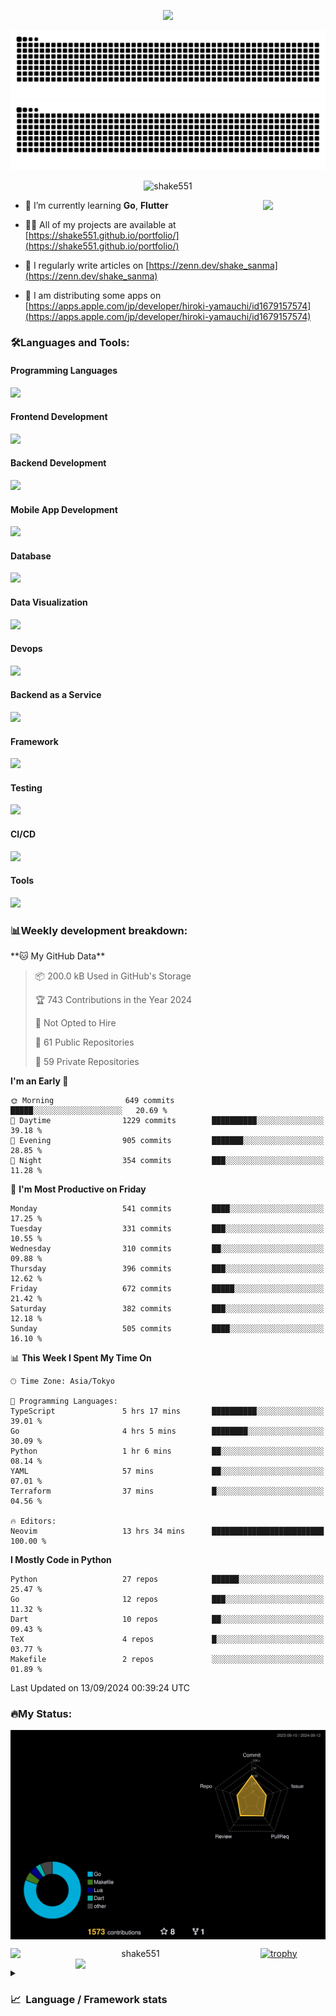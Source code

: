 <p align="center"><img src="https://capsule-render.vercel.app/api?type=waving&color=gradient&height=300&section=header&text=Hi%20I'm%20shake&fontSize=90&animation=fadeIn&fontAlignY=38&desc=Welcome%20To%20Shake's%20GitHub%20Profile%20&descAlignY=51&descAlign=62"></p>

<p align="center">
  <img src="https://raw.githubusercontent.com/shake551/shake551/output/github-contribution-grid-snake-dark.svg#gh-dark-mode-only" />
  <img src="https://raw.githubusercontent.com/shake551/shake551/output/github-contribution-grid-snake.svg#gh-light-mode-only" />
</p>


<p align="center">
  <img src="https://komarev.com/ghpvc/?username=shake551&label=Profile%20views&color=0e75b6&style=flat" alt="shake551" />
</p>

<img src="https://media.giphy.com/media/hvRJCLFzcasrR4ia7z/giphy.gif" width="100" align="right">

- 🌱 I’m currently learning **Go**, **Flutter**

- 👨‍💻 All of my projects are available at [https://shake551.github.io/portfolio/](https://shake551.github.io/portfolio/)

- 📝 I regularly write articles on [https://zenn.dev/shake_sanma](https://zenn.dev/shake_sanma)

- 🍏 I am distributing some apps on [https://apps.apple.com/jp/developer/hiroki-yamauchi/id1679157574](https://apps.apple.com/jp/developer/hiroki-yamauchi/id1679157574)


<h3 align="left">🛠️Languages and Tools:</h3>
<h4 align="left">Programming Languages</h4>
<img src="https://skillicons.dev/icons?i=go,java,lua,js,ts,c,cs,cpp,php,ruby,rust,py">

<h4 align="left">Frontend Development</h4>
<img src="https://skillicons.dev/icons?i=nextjs,react,vue,html,css,bootstrap,pug,tailwind">

<h4 align="left">Backend Development</h4>
<img src="https://skillicons.dev/icons?i=graphql,express,prisma,kafka,kotlin,nodejs,spring,nginx">

<h4 align="left">Mobile App Development</h4>
<img src="https://skillicons.dev/icons?i=dart,flutter">

<h4 align="left">Database</h4>
<img src="https://skillicons.dev/icons?i=mysql,postgres,redis,sqlite,dynamodb">

<h4 align="left">Data Visualization</h4>
<img src="https://skillicons.dev/icons?i=grafana">

<h4 align="left">Devops</h4>
<img src="https://skillicons.dev/icons?i=docker,kubernetes,gcp,aws,bash,azure,jenkins,vercel">

<h4 align="left">Backend as a Service</h4>
<img src="https://skillicons.dev/icons?i=firebase,heroku">

<h4 align="left">Framework</h4>
<img src="https://skillicons.dev/icons?i=django,laravel,fastapi,rails,remix,flask">

<h4 align="left">Testing</h4>
<img src="https://skillicons.dev/icons?i=jest,selenium,">

<h4 align="left">CI/CD</h4>
<img src="https://skillicons.dev/icons?i=githubactions,jenkins,">

<h4 align="left">Tools</h4>
<img src="https://skillicons.dev/icons?i=github,git,postman,linux,prometheus,md,matlab,blender,xd,ai,">

<br>

<h3 align="left">📊Weekly development breakdown:</h3>
<!--START_SECTION:waka-->
**🐱 My GitHub Data** 

> 📦 200.0 kB Used in GitHub's Storage 
 > 
> 🏆 743 Contributions in the Year 2024
 > 
> 🚫 Not Opted to Hire
 > 
> 📜 61 Public Repositories 
 > 
> 🔑 59 Private Repositories 
 > 
**I'm an Early 🐤** 

```text
🌞 Morning                649 commits         █████░░░░░░░░░░░░░░░░░░░░   20.69 % 
🌆 Daytime                1229 commits        ██████████░░░░░░░░░░░░░░░   39.18 % 
🌃 Evening                905 commits         ███████░░░░░░░░░░░░░░░░░░   28.85 % 
🌙 Night                  354 commits         ███░░░░░░░░░░░░░░░░░░░░░░   11.28 % 
```
📅 **I'm Most Productive on Friday** 

```text
Monday                   541 commits         ████░░░░░░░░░░░░░░░░░░░░░   17.25 % 
Tuesday                  331 commits         ███░░░░░░░░░░░░░░░░░░░░░░   10.55 % 
Wednesday                310 commits         ██░░░░░░░░░░░░░░░░░░░░░░░   09.88 % 
Thursday                 396 commits         ███░░░░░░░░░░░░░░░░░░░░░░   12.62 % 
Friday                   672 commits         █████░░░░░░░░░░░░░░░░░░░░   21.42 % 
Saturday                 382 commits         ███░░░░░░░░░░░░░░░░░░░░░░   12.18 % 
Sunday                   505 commits         ████░░░░░░░░░░░░░░░░░░░░░   16.10 % 
```


📊 **This Week I Spent My Time On** 

```text
🕑︎ Time Zone: Asia/Tokyo

💬 Programming Languages: 
TypeScript               5 hrs 17 mins       ██████████░░░░░░░░░░░░░░░   39.01 % 
Go                       4 hrs 5 mins        ████████░░░░░░░░░░░░░░░░░   30.09 % 
Python                   1 hr 6 mins         ██░░░░░░░░░░░░░░░░░░░░░░░   08.14 % 
YAML                     57 mins             ██░░░░░░░░░░░░░░░░░░░░░░░   07.01 % 
Terraform                37 mins             █░░░░░░░░░░░░░░░░░░░░░░░░   04.56 % 

🔥 Editors: 
Neovim                   13 hrs 34 mins      █████████████████████████   100.00 % 
```

**I Mostly Code in Python** 

```text
Python                   27 repos            ██████░░░░░░░░░░░░░░░░░░░   25.47 % 
Go                       12 repos            ███░░░░░░░░░░░░░░░░░░░░░░   11.32 % 
Dart                     10 repos            ██░░░░░░░░░░░░░░░░░░░░░░░   09.43 % 
TeX                      4 repos             █░░░░░░░░░░░░░░░░░░░░░░░░   03.77 % 
Makefile                 2 repos             ░░░░░░░░░░░░░░░░░░░░░░░░░   01.89 % 
```




 Last Updated on 13/09/2024 00:39:24 UTC
<!--END_SECTION:waka-->


<h3 align="left">🔥My Status:</h3>

<p align="center">
  <img src="./profile-3d-contrib/profile-night-rainbow.svg" align="center" width="550">
</p>
  
<p align="center">
<img src="https://github-readme-streak-stats.herokuapp.com/?user=shake551&theme=highcontrast" alt="shake551" align="left" width="400">
<img src="https://github-readme-stats.vercel.app/api?username=shake551&count_private=true&show_icons=true&theme=highcontrast" align="right" width="400">
</p>

[![trophy](https://github-profile-trophy.vercel.app/?username=shake551&theme=darkhub&column=8)](https://github.com/ryo-ma/github-profile-trophy)

<details>
  <summary><h3>📈&nbsp;&nbsp;Language&nbsp;/&nbsp;Framework stats</h3></summary>
  <br/>
  <a href='https://profile.codersrank.io/user/shake551/'>
    <img src='http://cr-skills-chart-widget.azurewebsites.net/api/api?username=shake551' width="800">
  </a>

</details>
